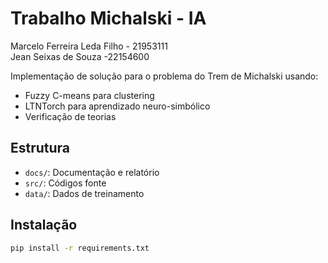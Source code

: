# Trabalho Michalski - IA
Marcelo Ferreira Leda Filho - 21953111 </br>
Jean Seixas de Souza -22154600

Implementação de solução para o problema do Trem de Michalski usando:
- Fuzzy C-means para clustering
- LTNTorch para aprendizado neuro-simbólico 
- Verificação de teorias

## Estrutura
- `docs/`: Documentação e relatório
- `src/`: Códigos fonte
- `data/`: Dados de treinamento

## Instalação
```bash
pip install -r requirements.txt
